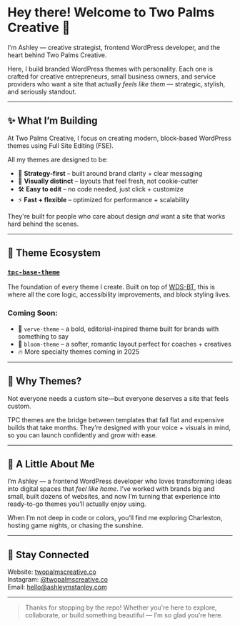 # Hey there! Welcome to Two Palms Creative 🌴

I'm Ashley — creative strategist, frontend WordPress developer, and the heart behind Two Palms Creative.

Here, I build branded WordPress themes with personality. Each one is crafted for creative entrepreneurs, small business owners, and service providers who want a site that actually *feels like them* — strategic, stylish, and seriously standout.

---

## ✨ What I’m Building

At Two Palms Creative, I focus on creating modern, block-based WordPress themes using Full Site Editing (FSE).

All my themes are designed to be:

- 🧠 **Strategy-first** – built around brand clarity + clear messaging
- 🎨 **Visually distinct** – layouts that feel fresh, not cookie-cutter
- 🛠️ **Easy to edit** – no code needed, just click + customize
- ⚡ **Fast + flexible** – optimized for performance + scalability

They're built for people who care about design *and* want a site that works hard behind the scenes.

---

## 🔨 Theme Ecosystem

### [`tpc-base-theme`](https://github.com/twopalmscreative/tpc-base-theme)
The foundation of every theme I create. Built on top of [WDS-BT](https://github.com/WebDevStudios/WDS-BT), this is where all the core logic, accessibility improvements, and block styling lives.

### Coming Soon:

- 🌺 `verve-theme` – a bold, editorial-inspired theme built for brands with something to say
- 🌿 `bloom-theme` – a softer, romantic layout perfect for coaches + creatives
- 🔥 More specialty themes coming in 2025

---

## 🧠 Why Themes?

Not everyone needs a custom site—but everyone deserves a site that feels custom.

TPC themes are the bridge between templates that fall flat and expensive builds that take months. They’re designed with your voice + visuals in mind, so you can launch confidently and grow with ease.

---

## 👋 A Little About Me

I’m Ashley — a frontend WordPress developer who loves transforming ideas into digital spaces that *feel like home*. I’ve worked with brands big and small, built dozens of websites, and now I’m turning that experience into ready-to-go themes you’ll actually enjoy using.

When I’m not deep in code or colors, you’ll find me exploring Charleston, hosting game nights, or chasing the sunshine.

---

## 💌 Stay Connected

Website: [twopalmscreative.co](https://twopalmscreative.co)  
Instagram: [@twopalmscreative.co](https://instagram.com/twopalmscreative.co)  
Email: hello@ashleymstanley.com

---

> Thanks for stopping by the repo! Whether you're here to explore, collaborate, or build something beautiful — I’m so glad you’re here.

